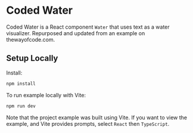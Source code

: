 # Coded Water

Coded Water is a React component `Water` that uses text as a water visualizer. Repurposed and updated from an example on thewayofcode.com.

## Setup Locally

Install:

```bash
npm install
```

To run example locally with Vite:

```bash
npm run dev
```

Note that the project example was built using Vite. If you want to view the example, and Vite provides prompts, select `React` then `TypeScript`.
